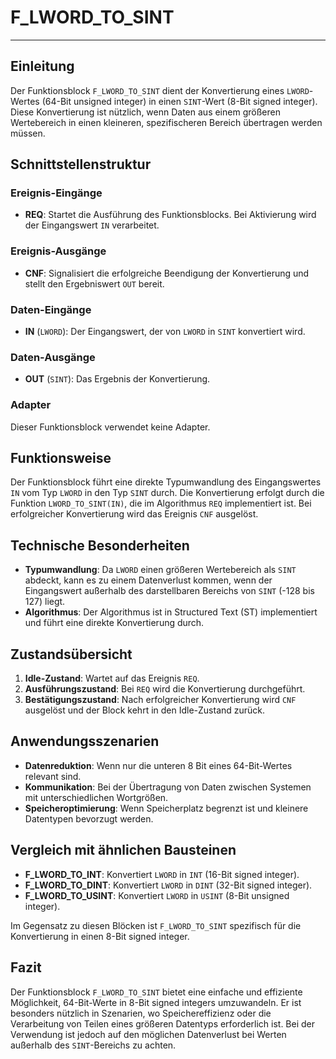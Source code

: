 # F_LWORD_TO_SINT

* * * * * * * * * *
## Einleitung
Der Funktionsblock `F_LWORD_TO_SINT` dient der Konvertierung eines `LWORD`-Wertes (64-Bit unsigned integer) in einen `SINT`-Wert (8-Bit signed integer). Diese Konvertierung ist nützlich, wenn Daten aus einem größeren Wertebereich in einen kleineren, spezifischeren Bereich übertragen werden müssen.

## Schnittstellenstruktur
### **Ereignis-Eingänge**
- **REQ**: Startet die Ausführung des Funktionsblocks. Bei Aktivierung wird der Eingangswert `IN` verarbeitet.

### **Ereignis-Ausgänge**
- **CNF**: Signalisiert die erfolgreiche Beendigung der Konvertierung und stellt den Ergebniswert `OUT` bereit.

### **Daten-Eingänge**
- **IN** (`LWORD`): Der Eingangswert, der von `LWORD` in `SINT` konvertiert wird.

### **Daten-Ausgänge**
- **OUT** (`SINT`): Das Ergebnis der Konvertierung.

### **Adapter**
Dieser Funktionsblock verwendet keine Adapter.

## Funktionsweise
Der Funktionsblock führt eine direkte Typumwandlung des Eingangswertes `IN` vom Typ `LWORD` in den Typ `SINT` durch. Die Konvertierung erfolgt durch die Funktion `LWORD_TO_SINT(IN)`, die im Algorithmus `REQ` implementiert ist. Bei erfolgreicher Konvertierung wird das Ereignis `CNF` ausgelöst.

## Technische Besonderheiten
- **Typumwandlung**: Da `LWORD` einen größeren Wertebereich als `SINT` abdeckt, kann es zu einem Datenverlust kommen, wenn der Eingangswert außerhalb des darstellbaren Bereichs von `SINT` (-128 bis 127) liegt.
- **Algorithmus**: Der Algorithmus ist in Structured Text (ST) implementiert und führt eine direkte Konvertierung durch.

## Zustandsübersicht
1. **Idle-Zustand**: Wartet auf das Ereignis `REQ`.
2. **Ausführungszustand**: Bei `REQ` wird die Konvertierung durchgeführt.
3. **Bestätigungszustand**: Nach erfolgreicher Konvertierung wird `CNF` ausgelöst und der Block kehrt in den Idle-Zustand zurück.

## Anwendungsszenarien
- **Datenreduktion**: Wenn nur die unteren 8 Bit eines 64-Bit-Wertes relevant sind.
- **Kommunikation**: Bei der Übertragung von Daten zwischen Systemen mit unterschiedlichen Wortgrößen.
- **Speicheroptimierung**: Wenn Speicherplatz begrenzt ist und kleinere Datentypen bevorzugt werden.

## Vergleich mit ähnlichen Bausteinen
- **F_LWORD_TO_INT**: Konvertiert `LWORD` in `INT` (16-Bit signed integer).
- **F_LWORD_TO_DINT**: Konvertiert `LWORD` in `DINT` (32-Bit signed integer).
- **F_LWORD_TO_USINT**: Konvertiert `LWORD` in `USINT` (8-Bit unsigned integer).

Im Gegensatz zu diesen Blöcken ist `F_LWORD_TO_SINT` spezifisch für die Konvertierung in einen 8-Bit signed integer.

## Fazit
Der Funktionsblock `F_LWORD_TO_SINT` bietet eine einfache und effiziente Möglichkeit, 64-Bit-Werte in 8-Bit signed integers umzuwandeln. Er ist besonders nützlich in Szenarien, wo Speichereffizienz oder die Verarbeitung von Teilen eines größeren Datentyps erforderlich ist. Bei der Verwendung ist jedoch auf den möglichen Datenverlust bei Werten außerhalb des `SINT`-Bereichs zu achten.